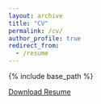 ```yaml
---
layout: archive
title: "CV"
permalink: /cv/
author_profile: true
redirect_from:
  - /resume
---
```


{% include base_path %}

[Download Resume](/resume-fyp.pdf)
